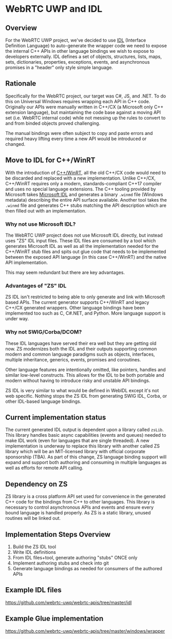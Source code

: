 
# WebRTC UWP and IDL

## Overview

For the WebRTC UWP project, we've decided to use [IDL](https://en.wikipedia.org/wiki/IDL_specification_language) (Interface Definition Language) to auto-generate the wrapper code we need to expose the internal C++ APIs in other language bindings we wish to expose to developers externally. IDL defines a set of objects, structures, lists, maps, sets, dictionaries, properties, exceptions, events, and asynchronous promises in a "header" only style simple language.

## Rationale

Specifically for the WebRTC project, our target was C#, JS, and .NET. To do this on Universal Windows requires wrapping each API in C++ code. Originally our APIs were manually written in C++/CX (a Microsoft only C++ extension language), but maintaining the code base against a moving API set (i.e. WebRTC internal code) while not messing up the rules to convert to and from binded objects proved challenging.

The manual bindings were often subject to copy and paste errors and required heavy lifting every time a new API would be introduced or changed.

## Move to IDL for C++/WinRT

With the introduction of [C++/WinRT](https://github.com/Microsoft/cppwinrt), all the old C++/CX code would need to be discarded and replaced with a new implementation. Unlike C++/CX, C++/WinRT requires only a modern, standards-compliant C++17 compiler and uses no special language extensions. The C++ tooling provided by Microsoft takes [Microsoft IDL](https://docs.microsoft.com/en-us/windows/desktop/midl/midl-start-page) and generates a binary `.winmd` file (Windows metadata) describing the entire API surface available. Another tool takes the `.winmd` file and generates C++ stubs matching the API description which are then filled out with an implementation.

### Why not use Microsoft IDL?

The WebRTC UWP project does not use Microsoft IDL directly, but instead uses "ZS" IDL input files. These IDL files are consumed by a tool which generates Microsoft IDL as well as all the implementation needed for the C++/WinRT stub files and spits out glue code that needs to be implemented between the exposed API language (in this case C++/WinRT) and the native API implementation.

This may seem redundant but there are key advantages.

### Advantages of "ZS" IDL

ZS IDL isn't restricted to being able to only generate and link with Microsoft based APIs. The current generator supports C++/WinRT and legacy C++/CX generated wrappers. Other language bindings have been implemented too such as C, C#.NET, and Python. More language support is under way.

### Why not SWIG/Corba/DCOM?

These IDL languages have served their era well but they are getting old now. ZS modernizes both the IDL and their outputs supporting common modern and common language paradigms such as objects, interfaces, multiple inheritance, generics, events, promises and coroutines.

Other language features are intentionally omitted, like pointers, handles and similar low-level constructs. This allows for the IDL to be both portable and modern without having to introduce risky and unstable API bindings.

ZS IDL is very similar to what would be defined in WebIDL except it's not web specific. Nothing stops the ZS IDL from generating SWIG IDL, Corba, or other IDL-based language bindings.

## Current implementation status

The current generated IDL output is dependent upon a library called `zsLib`. This library handles basic async capabilities (events and queues) needed to make IDL work (even for languages that are single threaded). A new implementation is underway to replace this library with another called ZS library which will be an MIT-licensed library with official corporate sponsorship (TBA). As part of this change, ZS language binding support will expand and support both authoring and consuming in multiple languages as well as efforts for remote API calling.

## Dependency on ZS

ZS library is a cross platform API set used for convenience in the generated C++ code for the bindings from C++ to other languages. This library is necessary to control asynchronous APIs and events and ensure every bound language is handled properly. As ZS is a static library, unused routines will be linked out.

## Implementation Steps Overview

1. Build the ZS IDL tool
2. Write IDL definitions
3. From IDL files+tool, generate authoring "stubs" ONCE only
4. Implement authoring stubs and check into git
5. Generate language bindings as needed for consumers of the authored APIs

## Example IDL files

https://github.com/webrtc-uwp/webrtc-apis/tree/master/idl  

## Example Glue implementation

https://github.com/webrtc-uwp/webrtc-apis/tree/master/windows/wrapper  
